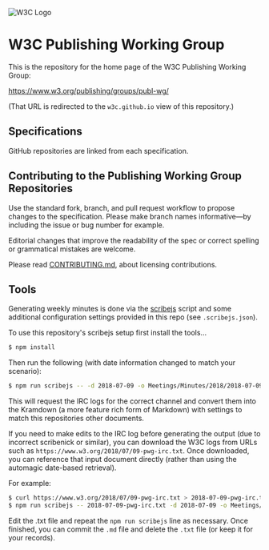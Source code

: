 
![W3C Logo](https://www.w3.org/Icons/w3c_home)

# W3C Publishing Working Group

This is the repository for the home page of the W3C Publishing Working Group:

https://www.w3.org/publishing/groups/publ-wg/

(That URL is redirected to the `w3c.github.io` view of this repository.)

## Specifications

GitHub repositories are linked from each specification.

## Contributing to the Publishing Working Group Repositories

Use the standard fork, branch, and pull request workflow to propose changes to the specification. Please make branch names informative—by including the issue or bug number for example.

Editorial changes that improve the readability of the spec or correct spelling or grammatical mistakes are welcome.

Please read [CONTRIBUTING.md](CONTRIBUTING.md), about licensing contributions.

## Tools

Generating weekly minutes is done via the
[scribejs](https://github.com/w3c/scribejs) script and some additional
configuration settings provided in this repo (see `.scribejs.json`).

To use this repository's scribejs setup first install the tools...

```bash
$ npm install
```

Then run the following (with date
information changed to match your scenario):

```bash
$ npm run scribejs -- -d 2018-07-09 -o Meetings/Minutes/2018/2018-07-09-pwg.md
```

This will request the IRC logs for the correct channel and convert them into
the Kramdown (a more feature rich form of Markdown) with settings to match this
repositories other documents.

If you need to make edits to the IRC log before generating the output (due to
incorrect scribenick or similar), you can download the W3C logs from URLs such
as `https://www.w3.org/2018/07/09-pwg-irc.txt`. Once downloaded, you can
reference that input document directly (rather than using the automagic
date-based retrieval).

For example:

```bash
$ curl https://www.w3.org/2018/07/09-pwg-irc.txt > 2018-07-09-pwg-irc.txt
$ npm run scribejs -- 2018-07-09-pwg-irc.txt -d 2018-07-09 -o Meetings/Minutes/2018/2018-07-09-pwg.md
```
Edit the .txt file and repeat the `npm run scribejs` line as necessary. Once
finished, you can commit the `.md` file and delete the `.txt` file (or keep it
for your records).
